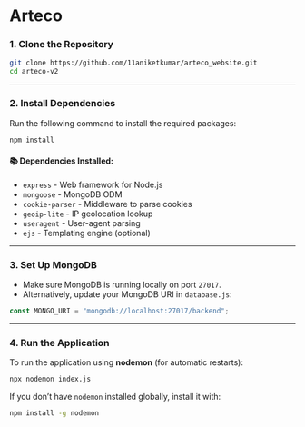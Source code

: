 # Arteco

### 1. **Clone the Repository**

```bash
git clone https://github.com/11aniketkumar/arteco_website.git
cd arteco-v2
```

---

### 2. **Install Dependencies**

Run the following command to install the required packages:

```bash
npm install
```

#### 📚 Dependencies Installed:

-   `express` - Web framework for Node.js
-   `mongoose` - MongoDB ODM
-   `cookie-parser` - Middleware to parse cookies
-   `geoip-lite` - IP geolocation lookup
-   `useragent` - User-agent parsing
-   `ejs` - Templating engine (optional)

---

### 3. **Set Up MongoDB**

-   Make sure MongoDB is running locally on port `27017`.
-   Alternatively, update your MongoDB URI in `database.js`:

```javascript
const MONGO_URI = "mongodb://localhost:27017/backend";
```

---

### 4. **Run the Application**

To run the application using **nodemon** (for automatic restarts):

```bash
npx nodemon index.js
```

If you don’t have `nodemon` installed globally, install it with:

```bash
npm install -g nodemon
```
